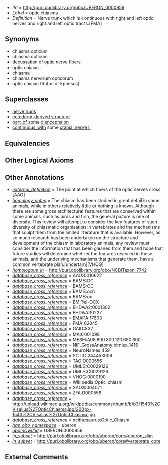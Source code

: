  * *IRI* = http://purl.obolibrary.org/obo/UBERON_0000959
 * *Label* = optic chiasma
 * *Definition* = Nerve trunk which is continuous with right and left optic nerves and right and left optic tracts.[FMA]

## Synonyms

 * chiasma opticum
 * chiasma opticum
 * decussation of optic nerve fibers
 * optic chiasm
 * chiasma
 * chiasma nervorum opticorum
 * optic chiasm (Rufus of Ephesus)

## Superclasses

 * [nerve trunk](../../UBERON/64/UBERON_0002464.md)
 * [ectoderm-derived structure](../../UBERON/21/UBERON_0004121.md)
 * [part_of](../../BFO/50/BFO_0000050.md) some [diencephalon](../../UBERON/94/UBERON_0001894.md)
 * [continuous_with](../../FMA/72/FMA_85972.md) some [cranial nerve II](../../UBERON/41/UBERON_0000941.md)

## Equivalencies


## Other Logical Axioms


## Other Annotations

 * *[external_definition](../../UBPROP/01/UBPROP_0000001.md)* = The point at which fibers of the optic nerves cross.[AAO]
 * *[homology_notes](../../UBPROP/03/UBPROP_0000003.md)* = The chiasm has been studied in great detail in some animals, while in others relatively little or nothing is known. Although there are some gross architectural features that are conserved within some animals, such as birds and fish, the general picture is one of diversity. This review will attempt to consider the key features of such diversity of chiasmatic organisation in vertebrates and the mechanisms that sculpt them from the limited literature that is available. However, as so much research has been undertaken on the structure and development of the chiasm in laboratory animals, any review must consider the information that has been gleaned from them and hope that future studies will determine whether the features revealed in these animals, and the underlying mechanisms that generate them, have a common vertebrate plan.[uncertain][VHOG]
 * *[homologous_in](../../core#homologous/in/core#homologous_in.md)* = http://purl.obolibrary.org/obo/NCBITaxon_7742
 * *[database_cross_reference](../../ef/oboInOwl#hasDbXref.md)* = AAO:0010622
 * *[database_cross_reference](../../ef/oboInOwl#hasDbXref.md)* = BAMS:DC
 * *[database_cross_reference](../../ef/oboInOwl#hasDbXref.md)* = BAMS:OC
 * *[database_cross_reference](../../ef/oboInOwl#hasDbXref.md)* = BAMS:och
 * *[database_cross_reference](../../ef/oboInOwl#hasDbXref.md)* = BAMS:ox
 * *[database_cross_reference](../../ef/oboInOwl#hasDbXref.md)* = BM:Tel-OCX
 * *[database_cross_reference](../../ef/oboInOwl#hasDbXref.md)* = EHDAA2:0001302
 * *[database_cross_reference](../../ef/oboInOwl#hasDbXref.md)* = EHDAA:10227
 * *[database_cross_reference](../../ef/oboInOwl#hasDbXref.md)* = EMAPA:17603
 * *[database_cross_reference](../../ef/oboInOwl#hasDbXref.md)* = FMA:62045
 * *[database_cross_reference](../../ef/oboInOwl#hasDbXref.md)* = GAID:832
 * *[database_cross_reference](../../ef/oboInOwl#hasDbXref.md)* = MA:0001098
 * *[database_cross_reference](../../ef/oboInOwl#hasDbXref.md)* = MESH:A08.800.800.120.680.600
 * *[database_cross_reference](../../ef/oboInOwl#hasDbXref.md)* = NIF_GrossAnatomy:birnlex_1416
 * *[database_cross_reference](../../ef/oboInOwl#hasDbXref.md)* = NeuroNames:459
 * *[database_cross_reference](../../ef/oboInOwl#hasDbXref.md)* = SCTID:244453006
 * *[database_cross_reference](../../ef/oboInOwl#hasDbXref.md)* = TAO:0000556
 * *[database_cross_reference](../../ef/oboInOwl#hasDbXref.md)* = UMLS:C0029126
 * *[database_cross_reference](../../ef/oboInOwl#hasDbXref.md)* = UMLS:C0029126
 * *[database_cross_reference](../../ef/oboInOwl#hasDbXref.md)* = VHOG:0000190
 * *[database_cross_reference](../../ef/oboInOwl#hasDbXref.md)* = Wikipedia:Optic_chiasm
 * *[database_cross_reference](../../ef/oboInOwl#hasDbXref.md)* = XAO:0004071
 * *[database_cross_reference](../../ef/oboInOwl#hasDbXref.md)* = ZFA:0000556
 * *[database_cross_reference](../../ef/oboInOwl#hasDbXref.md)* = http://upload.wikimedia.org/wikipedia/commons/thumb/b/b3/1543%2CVisalius%27OpticChiasma.jpg/200px-1543%2CVisalius%27OpticChiasma.jpg
 * *[database_cross_reference](../../ef/oboInOwl#hasDbXref.md)* = ncithesaurus:Optic_Chiasm
 * *[has_obo_namespace](../../ce/oboInOwl#hasOBONamespace.md)* = uberon
 * *[oboInOwl#id](../../id/oboInOwl#id.md)* = UBERON:0000959
 * *[in_subset](../../et/oboInOwl#inSubset.md)* = http://purl.obolibrary.org/obo/uberon/core#uberon_slim
 * *[in_subset](../../et/oboInOwl#inSubset.md)* = http://purl.obolibrary.org/obo/uberon/core#vertebrate_core

## External Comments

